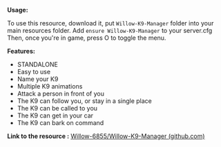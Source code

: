 **Usage:**

To use this resource, download it, put `Willow-K9-Manager` folder into your main resources folder.
Add `ensure Willow-K9-Manager` to your server.cfg
Then, once you're in game, press O to toggle the menu.

**Features:**

* STANDALONE
* Easy to use
* Name your K9
* Multiple K9 animations
* Attack a person in front of you
* The K9 can follow you, or stay in a single place
* The K9 can be called to you
* The K9 can get in your car
* The K9 can bark on command


**Link to the resource :** [Willow-6855/Willow-K9-Manager (github.com)](https://github.com/Willow-6855/Willow-K9-Manager/)
